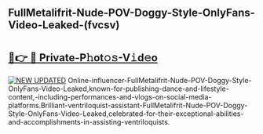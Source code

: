 ## FullMetalifrit-Nude-POV-Doggy-Style-OnlyFans-Video-Leaked-(fvcsv)


# <h2><a href="https://mediaupload.pro?-19M">🔗👉 🔴 Private-P𝚑ot𝚘𝚜-V𝚒d𝚎o</a></h2>

[![NEW UPDATED](https://i.imgur.com/0qMVB7G.gif)](https://mediaupload.pro?-19M)
Online-influencer-FullMetalifrit-Nude-POV-Doggy-Style-OnlyFans-Video-Leaked,known-for-publishing-dance-and-lifestyle-content,-including-performances-and-vlogs-on-social-media-platforms.Brilliant-ventriloquist-assistant-FullMetalifrit-Nude-POV-Doggy-Style-OnlyFans-Video-Leaked,celebrated-for-their-exceptional-abilities-and-accomplishments-in-assisting-ventriloquists.  